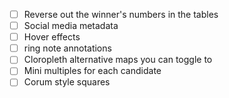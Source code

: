 - [ ] Reverse out the winner's numbers in the tables
- [ ] Social media metadata
- [ ] Hover effects
- [ ] ring note annotations
- [ ] Cloropleth alternative maps you can toggle to
- [ ] Mini multiples for each candidate
- [ ] Corum style squares
